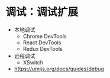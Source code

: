 # 调试：调试扩展

- 本地调试
  - Chrome DevTools
  - React DevTools
  - Redux DevTools
- 远程调试
  - XSwitch
- https://umijs.org/docs/guides/debug